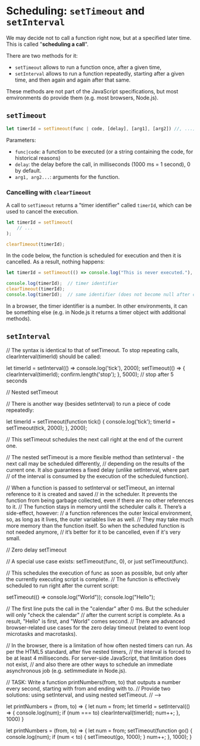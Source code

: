 # Scheduling: `setTimeout` and `setInterval`

We may decide not to call a function right now, but at a specified later time. This is called "**scheduling a call**".

There are two methods for it:
* `setTimeout` allows to run a function once, after a given time,
* `setInterval` allows to run a function repeatedly, starting after a given time, and then again and again after that same.

These methods are not part of the JavaScript specifications, but most emvironments do provide them (e.g. most browsers, Node.js).

## `setTimeout`

```js
let timerId = setTimeout(func | code, [delay], [arg1], [arg2]) //, ...)
```

Parameters:
* `func|code`: a function to be executed (or a string containing the code, for historical reasons)
* `delay`: the delay before the call, in milliseconds (1000 ms = 1 second), 0 by default.
* `arg1, arg2...`: arguments for the function.

### Cancelling with `clearTimeout`

A call to `setTimeout` returns a "timer identifier" called `timerId`, which can be used to cancel the execution.

```js
let timerId = setTimeout(
    // ...
);

clearTimeout(timerId);
```

In the code below, the function is scheduled for execution and then it is cancelled. As a result, nothing happens:

```js
let timerId = setTimeout(() => console.log("This is never executed."), 1000);

console.log(timerId);  // timer identifier
clearTimeout(timerId);
console.log(timerId);  // same identifier (does not become null after cancelling)
```

In a browser, the timer identifier is a number. In other environments, it can be something else (e.g. in Node.js it returns a timer object with additional methods).

## `setInterval`

// The syntax is identical to that of setTimeout. To stop repeating calls, clearInterval(timerId) should be called:

let timerId = setInterval(() => console.log('tick'), 2000);
setTimeout(() => { clearInterval(timerId); confirm.length('stop'); }, 5000);  // stop after 5 seconds

// Nested setTimeout

// There is another way (besides setInterval) to run a piece of code repeatedly:

let timerId = setTimeout(function tick() {
    console.log('tick');
    timerId = setTimeout(tick, 2000);
}, 2000);

// This setTimeout schedules the next call right at the end of the current one.

// The nested setTimeout is a more flexible method than setInterval - the next call may be scheduled differently,
// depending on the results of the current one. It also guarantees a fixed delay (unlike setInterval, where part
// of the interval is consumed by the execution of the scheduled function).

// When a function is passed to setInterval or setTimeout, an internal reference to it is created and saved
// in the scheduler. It prevents the function from being garbage collected, even if there are no other references to it.
// The function stays in memory until the scheduler calls it. There’s a side-effect, however:
// a function references the outer lexical environment, so, as long as it lives, the outer variables live as well.
// They may take much more memory than the function itself. So when the scheduled function is not needed anymore,
// it’s better for it to be cancelled, even if it's very small.

// Zero delay setTimeout

// A special use case exists: setTimeout(func, 0), or just setTimeout(func).

// This schedules the execution of func as soon as possible, but only after the currently executing script is complete.
// The function is effectively scheduled to run right after the current script:

setTimeout(() => console.log("World"));
console.log("Hello");

// The first line puts the call in the "calendar" after 0 ms. But the scheduler will only "check the calendar"
// after the current script is complete. As a result, "Hello" is first, and "World" comes second.
// There are advanced browser-related use cases for the zero delay timeout (related to event loop microtasks and macrotasks).

// In the browser, there is a limitation of how often nested timers can run. As per the HTML5 standard, after five nested timers,
// the interval is forced to be at least 4 milliseconds. For server-side JavaScript, that limitation does not exist,
// and also there are other ways to schedule an immediate asynchronous job (e.g. setImmediate in Node.js).

// TASK: Write a function printNumbers(from, to) that outputs a number every second, starting with from and ending with to.
// Provide two solutions: using setInterval, and using nested setTimeout.
// -->

let printNumbers = (from, to) => {
    let num = from;
    let timerId = setInterval(() => {
        console.log(num);
        if (num === to) clearInterval(timerId);
        num++;
    }, 1000)
}

let printNumbers = (from, to) => {
    let num = from;
    setTimeout(function go() {
        console.log(num);
        if (num < to) {
            setTimeout(go, 1000);
        }
        num++;
    }, 1000);
}
